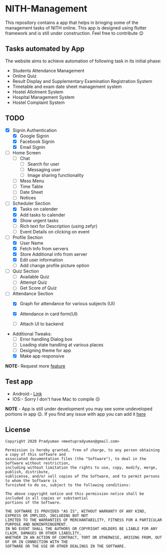 # NITH-Management
This repository contains a app that helps in bringing some of the management tasks of NITH online. 
This app is designed using flutter framework and is still under construction. Feel free to contribute 😉

## Tasks automated by App

The website aims to achieve automation of following task in its initial phase:
- Students Attendance Management
- Online Quiz
- Result Display and Supplementary Examination Registration System
- Timetable and exam date sheet management system
- Hostel Allotment System
- Hospital Management System
- Hostel Complaint System

## TODO
* [x] Signin Authentication
    * [x] Google Signin
    * [x] Facebook Signin
    * [x] Email Signin
* [ ] Home Screen
    * [ ] Chat
        * [ ] Search for user
        * [ ] Messaging user
        * [ ] Image sharing functionality
    * [ ] Mess Menu
    * [ ] Time Table
    * [ ] Date Sheet 
    * [ ] Notices 
* [ ] Scheduler Section
    * [X] Tasks on calender
    * [X] Add tasks to calender
    * [X] Show urgent tasks
    * [ ] Rich text for Description (using zefyr)
    * [ ] Event Details on clicking on event
* [ ] Profile Section
    * [X] User Name
    * [X] Fetch Info from servers
    * [X] Store Additional info from server
    * [X] Edit user information 
    * [ ] Add change profile picture option 
* [ ] Quiz Section
    * [ ] Available Quiz
    * [ ] Attempt Quiz
    * [ ] Get Score of Quiz
* [ ] Attendance Section
    * [X] Graph for attendance for various subjects (UI)
    * [X] Attendance in card form(UI)
    * [ ] Attach UI to backend
    

* Additional Tweaks:
    * [ ] Error handling Dialog box
    * [ ] Loading state handling at various places
    * [ ] Designing theme for app
    * [X] Make app responsive
    
**NOTE**- Request more [feature](https://github.com/legendary-acp/integrated-nith-management-app/issues/new?labels=enhancement&template=feature_request.md) 

## Test app 
* Android:- [Link](https://github.com/legendary-acp/integrated-nith-management-app/blob/master/Apps/release.apk)
* IOS:- Sorry I don't have Mac to compile ☹️

**NOTE** - App is still under development you may see some undeveloped portions in app 😉. If you find any issue with app you can add it [here](https://github.com/legendary-acp/integrated-nith-management-app/issues/new?labels=bug&template=bug_report.md)

## License

```
Copyright 2020 Pradyuman <meetupradyuman@gmail.com>

Permission is hereby granted, free of charge, to any person obtaining a copy of this software and
associated documentation files (the "Software"), to deal in the Software without restriction, 
including without limitation the rights to use, copy, modify, merge, publish, distribute, 
sublicense, and/or sell copies of the Software, and to permit persons to whom the Software is 
furnished to do so, subject to the following conditions:

The above copyright notice and this permission notice shall be included in all copies or substantial
portions of the Software.

THE SOFTWARE IS PROVIDED "AS IS", WITHOUT WARRANTY OF ANY KIND, EXPRESS OR IMPLIED, INCLUDING BUT NOT
LIMITED TO THE WARRANTIES OF MERCHANTABILITY, FITNESS FOR A PARTICULAR PURPOSE AND NONINFRINGEMENT. 
IN NO EVENT SHALL THE AUTHORS OR COPYRIGHT HOLDERS BE LIABLE FOR ANY CLAIM, DAMAGES OR OTHER LIABILITY, 
WHETHER IN AN ACTION OF CONTRACT, TORT OR OTHERWISE, ARISING FROM, OUT OF OR IN CONNECTION WITH THE 
SOFTWARE OR THE USE OR OTHER DEALINGS IN THE SOFTWARE.
```
